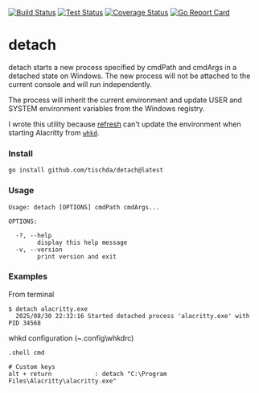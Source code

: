 [![Build Status](https://github.com/tischda/detach/actions/workflows/build.yml/badge.svg)](https://github.com/tischda/detach/actions/workflows/build.yml)
[![Test Status](https://github.com/tischda/detach/actions/workflows/test.yml/badge.svg)](https://github.com/tischda/detach/actions/workflows/test.yml)
[![Coverage Status](https://coveralls.io/repos/tischda/detach/badge.svg)](https://coveralls.io/r/tischda/detach)
[![Go Report Card](https://goreportcard.com/badge/github.com/tischda/detach)](https://goreportcard.com/report/github.com/tischda/detach)

# detach

detach starts a new process specified by cmdPath and cmdArgs in a detached state on Windows.
The new process will not be attached to the current console and will run independently.

The process will inherit the current environment and update USER and SYSTEM environment
variables from the Windows registry.

I wrote this utility because [refresh](https://github.com/tischda/refresh) can't update the environment when
starting Alacritty from [`whkd`](https://github.com/LGUG2Z/whkd).

### Install

~~~
go install github.com/tischda/detach@latest
~~~

### Usage

~~~
Usage: detach [OPTIONS] cmdPath cmdArgs...

OPTIONS:

  -?, --help
        display this help message
  -v, --version
        print version and exit
~~~

### Examples

From terminal
~~~
$ detach alacritty.exe
  2025/08/30 22:32:16 Started detached process 'alacritty.exe' with PID 34568
~~~

whkd configuration (~\.config\whkdrc)
~~~
.shell cmd

# Custom keys
alt + return            : detach "C:\Program Files\Alacritty\alacritty.exe"
~~~
